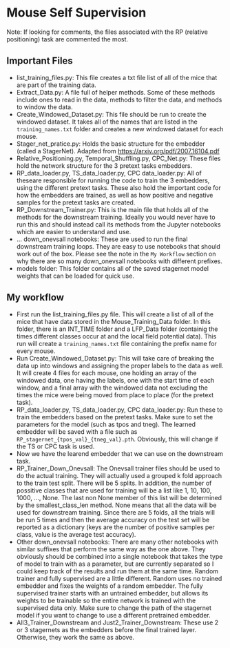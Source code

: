 # Mouse Self Supervision

Note: If looking for comments, the files associated with the RP (relative positioning) task are commented the most. 
## Important Files
* list_training_files.py: This file creates a txt file list of all of the mice that are part of the training data.
* Extract_Data.py: A file full of helper methods. Some of these methods include ones to read in the data, methods to filter the data, and methods to window the data.
* Create_Windowed_Dataset.py: This file should be run to create the windowed dataset. It takes all of the names that are listed in the `training_names.txt` folder and creates a new windowed dataset for each mouse.
* Stager_net_pratice.py: Holds the basic structure for the embedder (called a StagerNet). Adapted from https://arxiv.org/pdf/2007.16104.pdf
* Relative_Positioning.py, Temporal_Shuffling.py, CPC_Net.py: These files hold the network structure for the 3 pretext tasks embedders.
* RP_data_loader.py, TS_data_loader.py, CPC data_loader.py: All of theseare responsible for running the code to train the 3 embedders, using the different pretext tasks. These also hold the important code for how the embedders are trained, as well as how positive and negative samples for the pretext tasks are created.
* RP_Downstream_Trainer.py: This is the main file that holds all of the methods for the downstream training. Ideally you would never have to run this and should instead call its methods from the Jupyter notebooks which are easier to understand and use. 
* ... down_onevsall notebooks: These are used to run the final downstream training loops. They are easy to use notebooks that should work out of the box. Please see the note in the `My Workflow` section on why there are so many down_onevsall notebooks with different prefixes.
* models folder: This folder contains all of the saved stagernet model weights that can be loaded for quick use.

## My workflow
* First run the list_training_files.py file. This will create a list of all of the mice that have data stored in the Mouse_Training_Data folder. In this folder, there is an INT_TIME folder and a LFP_Data folder (containig the times different classes occur at and the local field potential data). This run will create a `training_names.txt` file containing the prefix name for every mouse.
* Run Create_Windowed_Dataset.py: This will take care of breaking the data up into windows and assigning the proper labels to the data as well. It will create 4 files for each mouse, one holding an array of the windowed data, one having the labels, one with the start time of each window, and a final array with the windowed data not excluding the times the mice were being moved from place to place (for the pretext task).
* RP_data_loader.py, TS_data_loader.py, CPC data_loader.py: Run these to train the embedders based on the pretext tasks. Make sure to set the parameters for the model (such as tpos and tneg). The learned embedder will be saved with a file such as `RP_stagernet_{tpos_val}_{tneg_val}.pth`. Obviously, this will change if the TS or CPC task is used.
* Now we have the learend embedder that we can use on the downstream task.
* RP_Trainer_Down_Onevsall: The Onevsall trainer files should be used to do the actual training. They will actually used a grouped k fold approach to the train test split. There will be 5 splits. In addition, the number of possitive classes that are used for training will be a list like 1, 10, 100, 1000, ..., None. The last non None member of this list will be determined by the smallest_class_len method. None means that all the data will be used for downstream training. Since there are 5 folds, all the trials will be run 5 times and then the average accuracy on the test set will be reported as a dictionary (keys are the number of positive samples per class, value is the average test accuracy).
* Other down_onevsall notebooks: There are many other notebooks with similar suffixes that perform the same way as the one above. They obviously should be combined into a single notebook that takes the type of model to train with as a parameter, but are currently separated so I could keep track of the results and run them at the same time. Random trainer and fully supervised are a little different. Random uses no trained embedder and fixes the weights of a random embedder. The fully supervised trainer starts with an untrained embedder, but allows its weights to be trainable so the entire network is trained with the supervised data only. Make sure to change the path of the stagernet model if you want to change to use a different pretrained embedder.
* All3_Trainer_Downstream and Just2_Trainer_Downstream: These use 2 or 3 stagernets as the embedders before the final trained layer. Otherwise, they work the same as above.


